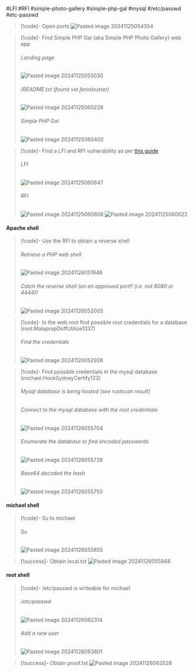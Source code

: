 #LFI #RFI #simple-photo-gallery #simple-php-gal #mysql #/etc/passwd #etc-passwd

>[!code]- Open ports
>![Pasted image 20241125054354](/Images/Pasted%20image%2020241125054354.png)

>[!code]- Find Simple PHP Gal (aka Simple PHP Photo Gallery) web app
>###### Landing page
>![Pasted image 20241125055030](/Images/Pasted%20image%2020241125055030.png)
>###### /README.txt (found via feroxbuster)
>![Pasted image 20241125060228](/Images/Pasted%20image%2020241125060228.png)
>###### Simple PHP Gal
>![Pasted image 20241125060402](/Images/Pasted%20image%2020241125060402.png)

>[!code]- Find a LFI and RFI vulnerability as per [this guide](https://www.exploit-db.com/exploits/48424)
>###### LFI
>![Pasted image 20241125060847](/Images/Pasted%20image%2020241125060847.png)
>###### RFI
>![Pasted image 20241125060608](/Images/Pasted%20image%2020241125060608.png)
>![Pasted image 20241125060622](/Images/Pasted%20image%2020241125060622.png)
#### Apache shell

>[!code]- Use the RFI to obtain a reverse shell
>###### Retrieve a PHP web shell
>![Pasted image 20241126051948](/Images/Pasted%20image%2020241126051948.png)
>###### Catch the reverse shell (on an approved port!! (i.e. not 8080 or 4444))
>![Pasted image 20241126052005](/Images/Pasted%20image%2020241126052005.png)

>[!code]- In the web root find possible root credentials for a database (root:MalapropDoffUtilize1337)
>###### Find the credentials
>![Pasted image 20241126052926](/Images/Pasted%20image%2020241126052926.png)

>[!code]- Find possible credentials in the mysql database (michael:HockSydneyCertify123)
>###### Mysql database is being hosted (see rustscan result)
>###### Connect to the mysql database with the root credentials
>![Pasted image 20241126055704](/Images/Pasted%20image%2020241126055704.png)
>###### Enumerate the database to find encoded passwords
>![Pasted image 20241126055728](/Images/Pasted%20image%2020241126055728.png)
>###### Base64 decoded the hash
>![Pasted image 20241126055750](/Images/Pasted%20image%2020241126055750.png)
>
#### michael shell

>[!code]- Su to michael
>###### Su
>![Pasted image 20241126055855](/Images/Pasted%20image%2020241126055855.png)

>[!success]- Obtain local.txt
>![Pasted image 20241126055948](/Images/Pasted%20image%2020241126055948.png)
#### root shell

>[!code]- /etc/passwd is writeable for michael
>###### /etc/passwd
>![Pasted image 20241126062314](/Images/Pasted%20image%2020241126062314.png)
>###### Add a new user
>![Pasted image 20241126063601](/Images/Pasted%20image%2020241126063601.png)

>[!success]- Obtain proof.txt
>![Pasted image 20241126063528](/Images/Pasted%20image%2020241126063528.png)

